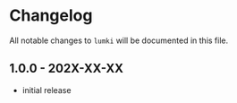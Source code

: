 # Changelog

All notable changes to `lumki` will be documented in this file.

## 1.0.0 - 202X-XX-XX

- initial release

